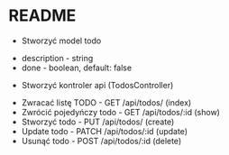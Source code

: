 # README

- Stworzyć model todo
* description - string
* done - boolean, default: false
- Stworzyć kontroler api (TodosController)
* Zwracać listę TODO - GET /api/todos/     (index)
* Zwrócić pojedyńczy todo - GET /api/todos/:id   (show)
* Stworzyć todo - PUT /api/todos/   (create)
* Update todo  - PATCH /api/todos/:id   (update)
* Usunąć todo  - POST /api/todos/:id   (delete)
